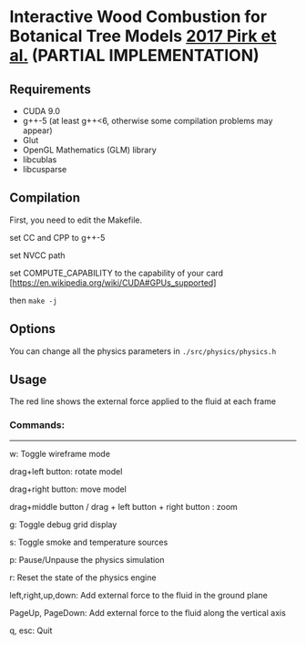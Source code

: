 # Interactive Wood Combustion for Botanical Tree Models [2017 Pirk et al.](http://www.pirk.info/papers/Pirk.etal-2017-WoodCombustion.pdf) (PARTIAL IMPLEMENTATION)


## Requirements

- CUDA 9.0 
- g++-5 (at least g++<6, otherwise some compilation problems may appear)
- Glut
- OpenGL Mathematics (GLM) library
- libcublas
- libcusparse

## Compilation
First, you need to edit the Makefile.

set CC and CPP to g++-5

set NVCC path

set COMPUTE_CAPABILITY to the capability of your card [https://en.wikipedia.org/wiki/CUDA#GPUs_supported]

then `make -j`

## Options
You can change all the physics parameters in `./src/physics/physics.h`
## Usage
The red line shows the external force applied to the fluid at each frame

### Commands:
------------------
 w: Toggle wireframe mode

drag+left button: rotate model

drag+right button: move model

drag+middle button / drag + left button + right button : zoom
 
 g: Toggle debug grid display
 
 s: Toggle smoke and temperature sources
 
 p: Pause/Unpause the physics simulation
 
 r: Reset the state of the physics engine
 
 left,right,up,down: Add external force to the fluid in the ground plane
 
 PageUp, PageDown: Add external force to the fluid along the vertical axis
 
 q, esc: Quit
